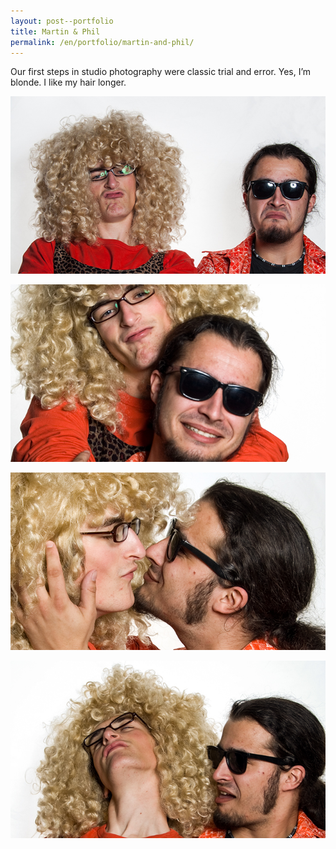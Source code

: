 ```yaml
---
layout: post--portfolio
title: Martin & Phil
permalink: /en/portfolio/martin-and-phil/
---
```

Our first steps in studio photography were classic trial and error. Yes, I’m blonde. I like my hair longer.

![Martin &amp; Phil 1](/img/martin-and-phil/portraet-1.jpg)

![Martin &amp; Phil 2](/img/martin-and-phil/portraet-2.jpg)

![Martin &amp; Phil 3](/img/martin-and-phil/portraet-3.jpg)

![Martin &amp; Phil 4](/img/martin-and-phil/portraet-4.jpg)
